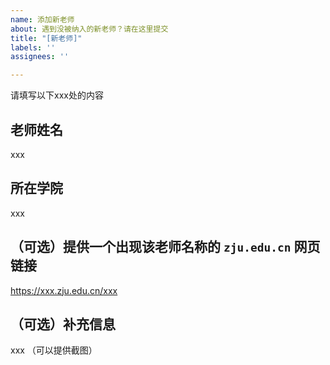```yaml
---
name: 添加新老师
about: 遇到没被纳入的新老师？请在这里提交
title: "[新老师]"
labels: ''
assignees: ''

---
```


请填写以下xxx处的内容

## 老师姓名

xxx

## 所在学院

xxx

## （可选）提供一个出现该老师名称的 `zju.edu.cn` 网页链接

https://xxx.zju.edu.cn/xxx

## （可选）补充信息

xxx （可以提供截图）
